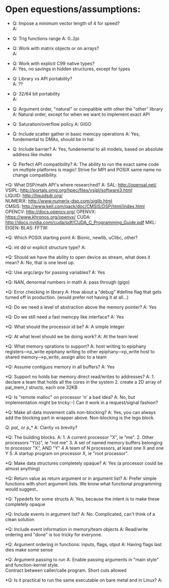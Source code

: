 Open equestions/assumptions:
==================================

* Q: Impose a minimum vector length of 4 for speed?  
  A: 

* Q: Trig functions range
  A: 0..2pi

* Q: Work with matrix objects or on arrays?  
  A:  

* Q: Work with explicit C99 native types?  
  A:  Yes, no savings in hidden structures, except for types
  
* Q: Library vs API portability?  
  A: ??  

* Q: 32/64 bit portability  
  A:   

* Q: Argument order, "natural" or compatible with other the "other" library
  A: Natural order, except for when we want to implement exact API

* Q: Saturation/overflow policy
  A: GIGO

* Q: Include scatter gather in basic memcpy operations
  A: Yes, fundemental to DMAs, should be in hal
   
* Q: Include barrier?
  A: Yes, fundemental to all models, based on absolute address like mutex
 
* Q: Perfect API compatibility?
  A: The ability to run the exact same code on multiple platforms is magic!
     Strive for MPI and POSIX same name no change compatibility.

 *Q: What DSP/math API's where researched?
  A: SAL:     http://opensal.net/  
     VSIPL:   http://portals.omg.org/hpec/files/vsipl/software3.html  
     LIQUID:  http://liquidsdr.org/  
     NUMERIX: http://www.numerix-dsp.com/siglib.html  
     CMSIS:   http://www.keil.com/pack/doc/CMSIS/DSP/html/index.html
     OPENCV:  http://docs.opencv.org/
     OPENVX:  https://www.khronos.org/openvx/
     CUDA:    http://docs.nvidia.com/cuda/pdf/CUDA_C_Programming_Guide.pdf
     MKL:     
     EIGEN:
     BLAS:
     FFTW:
   
*Q: Which POSIX starting point
  A: Bionic, newlib, uClibc, other?

*Q: int dd or explicit structure type?
 A: 

*Q: Should we have the ability to open device as stream, what does it mean?
 A: No, that is one level up.

*Q: Use argc/argv for passing variables?
 A: Yes

*Q: NAN, denormal numbers in math
 A: pass through (gigo)

*Q: Error checking in library
 A: How about a "debug" #define flag that gets turned off in production.
    (would prefer not having it at all...)
 
*Q: Do we need a level of abstraction above the memory pointer?
 A: Yes

*Q: Do we still need a fast memcpy like interface?
 A: Yes

*Q: What should the processor id be?
 A: A simple integer

*Q: At what level should we be doing work?
 A: At the team level

*Q: What memory oprations to support?
 A: host writing to epiphany registers-->p_write
    epiphany writing to other epiphany-->p_write
    host to shared memory-->p_write, assign alloc to a team

*Q: Assume contiguos memory in all buffers?
 A: Yes

*Q: Support no holds bar memory direct read/writes to addresses?
 A: 1. declare a team that holds all the cores in the system
    2. create a 2D array of pal_mem_t structs, each one 32KB 
          
*Q: Is "remote malloc" on processor 'n' a bad idea?
 A: No, but implementation might be tricky:-) Can it work in a request/signal
    fashion?

*Q: Make all data movement calls non-blocking?
 A: Yes, you can always add the blocking part in wrapper above.
    Non-blocking is the lego block.

*Q: pal_* or p_*
 A: Clarity vs brevity?

*Q: The building blocks.
 A: 1. A current processor "X", ie "me".
    2. Other processors "Y(s)", ie "not me"
    3. A set of named memory buffers belonging to processor "X", AND "Y"
    4  A team of N processors, at least one X and one Y
    5. A startup program on processor X, ie "root processor".

*Q: Make data structures completely opaque?
 A: Yes (a processor could be almost anything)

*Q: Return value as return argument or in argument list?
 A: Prefer simple functions with short argument lists.
    We know what functional programming would suggest..

*Q: Typedefs for some structs
 A: Yes, because the intent is to make these completely opaque
    
*Q: Include events in argument list?
 A: No. Complicated, can't think of a clean solution

*Q: Include event information in memory/team objects
 A: Read/write ordering and "done" is too tricky for everyone.

*Q: Argument ordering in functions: inputs, flags, otput
 A: Having flags last dies make some sense

*Q: Argument passing to run
 A: Enable passing arguments in "main style" and function-kernel style.     
    Contract between caller/calle program. Short cuts allowed

*Q: Is it practical to run the same executable on bare metal and in Linux?
 A: 